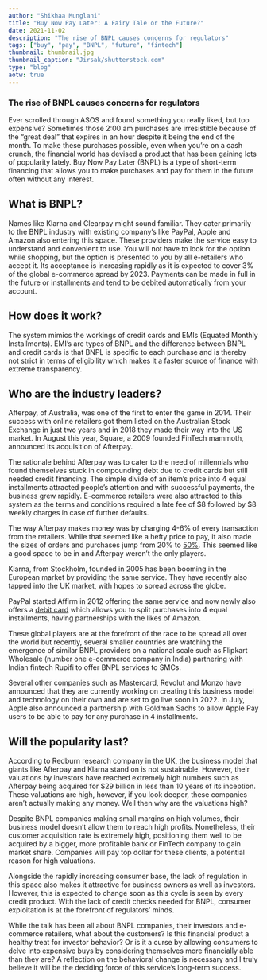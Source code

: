 ```yaml
---
author: "Shikhaa Munglani"
title: "Buy Now Pay Later: A Fairy Tale or the Future?"
date: 2021-11-02
description: "The rise of BNPL causes concerns for regulators"
tags: ["buy", "pay", "BNPL", "future", "fintech"]
thumbnail: thumbnail.jpg
thumbnail_caption: "Jirsak/shutterstock.com"
type: "blog"
aotw: true
---
```


### The rise of BNPL causes concerns for regulators

Ever scrolled through ASOS and found something you really liked, but too expensive? Sometimes those 2:00 am purchases are irresistible because of the “great deal” that expires in an hour despite it being the end of the month. To make these purchases possible, even when you’re on a cash crunch, the financial world has devised a product that has been gaining lots of popularity lately. Buy Now Pay Later (BNPL) is a type of short-term financing that allows you to make purchases and pay for them in the future often without any interest.

## What is BNPL?

Names like Klarna and Clearpay might sound familiar. They cater primarily to the BNPL industry with existing company’s like PayPal, Apple and Amazon also entering this space. These providers make the service easy to understand and convenient to use. You will not have to look for the option while shopping, but the option is presented to you by all e-retailers who accept it. Its acceptance is increasing rapidly as it is expected to cover 3% of the global e-commerce spread by 2023. Payments can be made in full in the future or installments and tend to be debited automatically from your account.

## How does it work?

The system mimics the workings of credit cards and EMIs (Equated Monthly Installments). EMI’s are types of BNPL and the difference between BNPL and credit cards is that BNPL is specific to each purchase and is thereby not strict in terms of eligibility which makes it a faster source of finance with extreme transparency.

## Who are the industry leaders?

Afterpay, of Australia, was one of the first to enter the game in 2014. Their success with online retailers got them listed on the Australian Stock Exchange in just two years and in 2018 they made their way into the US market. In August this year, Square, a 2009 founded FinTech mammoth, announced its acquisition of Afterpay.

The rationale behind Afterpay was to cater to the need of millennials who found themselves stuck in compounding debt due to credit cards but still needed credit financing. The simple divide of an item’s price into 4 equal installments attracted people’s attention and with successful payments, the business grew rapidly. E-commerce retailers were also attracted to this system as the terms and conditions required a late fee of $8 followed by $8 weekly charges in case of further defaults.

The way Afterpay makes money was by charging 4-6% of every transaction from the retailers. While that seemed like a hefty price to pay, it also made the sizes of orders and purchases jump from 20% to [50%](https://www.forbes.com/sites/jeffkauflin/2018/07/03/how-a-28-year-old-turned-layaway-for-millennials-into-a-2-billion-business/?sh=72212d359dba). This seemed like a good space to be in and Afterpay weren’t the only players.

Klarna, from Stockholm, founded in 2005 has been booming in the European market by providing the same service. They have recently also tapped into the UK market, with hopes to spread across the globe.

PayPal started Affirm in 2012 offering the same service and now newly also offers a [debit card](https://www.affirm.com/debit) which allows you to split purchases into 4 equal installments, having partnerships with the likes of Amazon.

These global players are at the forefront of the race to be spread all over the world but recently, several smaller countries are watching the emergence of similar BNPL providers on a national scale such as Flipkart Wholesale (number one e-commerce company in India) partnering with Indian fintech Rupifi to offer BNPL services to SMCs.

Several other companies such as Mastercard, Revolut and Monzo have announced that they are currently working on creating this business model and technology on their own and are set to go live soon in 2022. In July, Apple also announced a partnership with Goldman Sachs to allow Apple Pay users to be able to pay for any purchase in 4 installments.

## Will the popularity last?

According to Redburn research company in the UK, the business model that giants like Afterpay and Klarna stand on is not sustainable. However, their valuations by investors have reached extremely high numbers such as Afterpay being acquired for $29 billion in less than 10 years of its inception. These valuations are high, however, if you look deeper, these companies aren’t actually making any money. Well then why are the valuations high?

Despite BNPL companies making small margins on high volumes, their business model doesn’t allow them to reach high profits. Nonetheless, their customer acquisition rate is extremely high, positioning them well to be acquired by a bigger, more profitable bank or FinTech company to gain market share. Companies will pay top dollar for these clients, a potential reason for high valuations.

Alongside the rapidly increasing consumer base, the lack of regulation in this space also makes it attractive for business owners as well as investors. However, this is expected to change soon as this cycle is seen by every credit product. With the lack of credit checks needed for BNPL, consumer exploitation is at the forefront of regulators’ minds.

While the talk has been all about BNPL companies, their investors and e-commerce retailers, what about the customers? Is this financial product a healthy treat for investor behavior? Or is it a curse by allowing consumers to delve into expensive buys by considering themselves more financially able than they are? A reflection on the behavioral change is necessary and I truly believe it will be the deciding force of this service’s long-term success.
